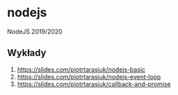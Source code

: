 # nodejs
NodeJS 2019/2020

## Wykłady

1. https://slides.com/piotrtarasiuk/nodejs-basic
2. https://slides.com/piotrtarasiuk/nodejs-event-loop
3. https://slides.com/piotrtarasiuk/callback-and-promise